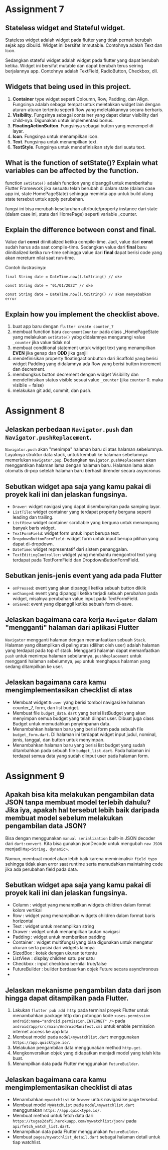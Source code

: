 # Assignment 7

## Stateless widget and Stateful widget.
Stateless widget adalah widget pada flutter yang tidak pernah berubah sejak app dibuild. Widget ini bersifat immutable. Contohnya adalah Text dan Icon. 

Sedangkan stateful widget adalah widget pada flutter yang dapat berubah ketika. Widget ini bersifat mutable dan dapat berubah terus seiring berjalannya app. Contohnya adalah TextField, RadioButton, Checkbox, dll.

## Widgets that being used in this project.
1. **Container** type widget seperti Coloumn, Row, Padding, dan Align. Fungsinya adalah sebagai tempat untuk meletakkan widget lain dengan aturan-aturan tertentu seperti Row yang meletakkannya secara berbaris.
2. **Visibility**. Fungsinya sebagai container yang dapat diatur visibility dari child-nya. Digunakan untuk implementasi bonus.
3. **FloatingActionButton**. Fungsinya sebagai button yang menempel di layar.
4. **Icon**. Fungsinya untuk menampilkan icon.
5. **Text**. Fungsinya untuk menampilkan text.
6. **TextStyle**. Fungsinya untuk mendefinisikan style dari suatu text.

## What is the function of setState()? Explain what variables can be affected by the function.
function `setState()` adalah function yang dipanggil untuk memberitahu Flutter Framework jika sesuatu telah berubah di dalam state (dalam case app ini, state HomePageState) sehingga meminta app untuk build ulang state tersebut untuk apply perubahan.

fungsi ini bisa merubah keseluruhan attribute/property instance dari state (dalam case ini, state dari HomePage) seperti variable _counter.

## Explain the difference between const and final.
Value dari **const** diinitialized ketika compile-time. Jadi, value dari **const** sudah harus ada saat compile-time.
Sedangkan value dari **final** baru diinitialized ketika run-time sehingga value dari **final** dapat berisi code yang akan mereturn nilai saat run-time.

Contoh ilustrasinya:
```
final String date = DateTime.now().toString() // oke

const String date = "01/01/2022" // oke

const String date = DateTime.now().toString() // akan menyebabkan error
```

## Explain how you implement the checklist above.
1. buat app baru dengan `flutter create counter_7`
2. membuat function baru `decrementCounter` pada class _HomePageState yang melakukan `setState()` yabg didalamnya mengurangi value `_counter` jika value tidak nol
3. membuat conditional statement untuk widget text yang menampilkan **EVEN** jika genap dan **ODD** jika ganjil
4. mendefinisikan property floatingactionbutton dari Scaffold yang berisi widget Padding yang didalamnya ada Row yang berisi button increment dan decrement.
5. membungkus button decrement dengan widget Visibility dan mendefinisikan status visible sesuai value `_counter` (jika `counter` 0. maka visibile = false)
6. melakukan git add, commit, dan push.


# Assignment 8

## Jelaskan perbedaan `Navigator.push` dan `Navigator.pushReplacement`.
`Navigator.push` akan "menimpa" halaman baru di atas halaman sebelumnya. Layaknya struktur data stack, untuk kembali ke halaman sebelumnya memerlukan `Navigator.pop`.
Dedangkan `Navigator.pushReplacement` akan menggantikan halaman lama dengan halaman baru. Halaman lama akan otomatis di-pop setelah halaman baru berhasil dirender secara asyncronus

## Sebutkan widget apa saja yang kamu pakai di proyek kali ini dan jelaskan fungsinya.
- `Drawer`: widget navigasi yang dapat disembunyikan pada samping layar.
- `ListTile`: widget container yang terdapat property berguna seperti leading dan trailing.
- `ListView`: widget container scrollable yang berguna untuk menampung banyak baris widget.
- `TextFormField`: widget form untuk input berupa text.
- `DropdownButtonFormField`: widget form untuk input berupa pilihan yang dapat di-dropdown.
- `DateTime`: widget representatif dari sistem penanggalan.
- `TextEditingController`: widget yang membantu mengontrol text yang terdapat pada TextFormField dan DropdownButtonFormField.

## Sebutkan jenis-jenis event yang ada pada Flutter
- `onPressed`: event yang akan dipanggil ketika sebuah button diklik
- `onChanged`: event yang dipanggil ketika terjadi sebuah perubahan pada widget, misalnya perubahan value input pada TextFormField.
- `onSaved`: event yang dipanggil ketika sebuah form di-save.

## Jelaskan bagaimana cara kerja `Navigator` dalam "mengganti" halaman dari aplikasi Flutter
`Navigator` mengganti halaman dengan memanfaatkan sebuah `Stack`. Halaman yang ditampilkan di paling atas (dilihat oleh user) adalah halaman yang terdapat pada top of stack. Mengganti halaman dapat memanfaatkan `push` untuk menimpa halaman sebelumnya, `pushReplacement` untuk mengganti halaman sebelumnya, `pop` untuk menghapus halaman yang sedang ditampilkan ke user.

## Jelaskan bagaimana cara kamu mengimplementasikan checklist di atas
- Membuat widget `Drawer` yang berisi tombol navigasi ke halaman counter_7, form, dan list budget.
- Membuat file `budget_data.dart` yang berisi listBudget yang akan menyimpan semua budget yang telah diinput user. Dibuat juga class Budget untuk memudahkan penyimpanan data.
- Menambahkan halaman baru yang berisi form pada sebuah file `budget_form.dart`. Di halaman ini terdapat widget input judul, nominal, jenis, tanggal, dan button untuk menyimpan.
- Menambahkan halaman baru yang berisi list budget yang sudah ditambahkan pada sebuah file `budget_list.dart`. Pada halaman ini terdapat semua data yang sudah diinput user pada halaman form.


# Assignment 9

## Apakah bisa kita melakukan pengambilan data JSON tanpa membuat model terlebih dahulu? Jika iya, apakah hal tersebut lebih baik daripada membuat model sebelum melakukan pengambilan data JSON?

Bisa dengan menggunakan ```manual serialization``` built-in JSON decoder dari ```dart:convert```. Kita bisa gunakan jsonDecode untuk mengubah ```raw JSON``` menjadi ```Map<String, dynamic>```.

Namun, membuat model akan lebih baik karena meminimalisir ```field typo``` sehingga tidak akan error saat runtime serta memudahkan maintaining code jika ada perubahan field pada data.

## Sebutkan widget apa saja yang kamu pakai di proyek kali ini dan jelaskan fungsinya.

- Column : widget yang menampilkan widgets children dalam format kolom vertikal<br>
- Row : widget yang menampilkan widgets children dalam format baris horizontal<br>
- Text : widget untuk menampilkan string<br>
- Drawer : widget untuk menampilkan tautan navigasi<br>
- Padding : widget untuk memberikan padding<br>
- Container : widget multifungsi yang bisa digunakan untuk mengatur ukuran serta posisi dari widgets lainnya<br>
- SizedBox : kotak dengan ukuran tertentu<br>
- ListView : display children satu per satu
- Checkbox : input checkbox bernilai true/false<br>
- FutureBuilder : builder berdasarkan objek Future secara asynchronous
- 

## Jelaskan mekanisme pengambilan data dari json hingga dapat ditampilkan pada Flutter.

1. Lakukan ```flutter pub add http``` pada terminal proyek Flutter untuk menambahkan package http dan potongan kode ```<uses-permission android:name="android.permission.INTERNET" />``` pada ```android/app/src/main/AndroidManifest.xml``` untuk enable permission internet access ke app kita.
2. Membuat model pada ```model/mywatchlist.dart``` menggunakan ```https://app.quicktype.io/```.
3. Melakukan pengambilan data menggunakan method ```http.get```.
4. Mengkonversikan objek yang didapatkan menjadi model yang telah kita buat.
5. Menampilkan data pada Flutter menggunakan ```FutureBuilder```.

## Jelaskan bagaimana cara kamu mengimplementasikan checklist di atas
- Menambahkan `mywatchlist` ke `Drawer` untuk navigasi ke page tersebut.
- Membuat model ```MyWatchList``` pada ```model/mywatchlist.dart``` menggunakan ```https://app.quicktype.io/```.
- Membuat method untuk fetch data dari ```https://tugas2dafi.herokuapp.com/mywatchlist/json/``` pada ```api/fetch_watch_list.dart```.
- Menampilkan data pada Flutter menggunakan ```FutureBuilder```.
- Membuat ```pages/mywatchlist_detail.dart``` sebagai halaman detail untuk tiap watchlist.
